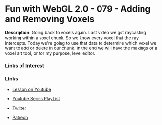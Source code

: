 # Fun with WebGL 2.0 - 079 - Adding and Removing Voxels
**Description**:
Going back to voxels again. Last video we got raycasting working within a voxel chunk. So we know every voxel that the ray intercepts. Today we're going to use that data to determine which voxel we want to add or delete in our chunk. In the end we will have the makings of a voxel art tool, or for my purpose, level editor.


### Links of Interest


### Links
* [Lesson on Youtube](https://youtu.be/JLzCIyPWnxc)
* [Youtube Series PlayList](https://www.youtube.com/playlist?list=PLMinhigDWz6emRKVkVIEAaePW7vtIkaIF)

* [Twitter](https://twitter.com/SketchpunkLabs)
* [Patreon](https://www.patreon.com/sketchpunk)